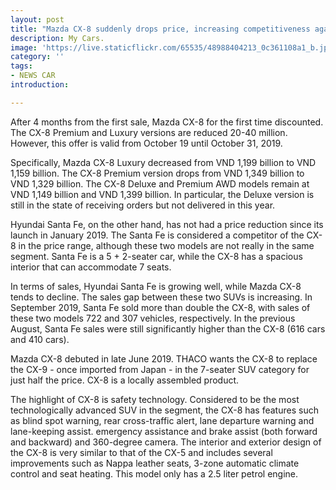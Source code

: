 ```yaml
---
layout: post
title: "Mazda CX-8 suddenly drops price, increasing competitiveness against Hyundai Santa Fe"
description: My Cars.
image: 'https://live.staticflickr.com/65535/48988404213_0c361108a1_b.jpg'
category: ''
tags:
- NEWS CAR
introduction:

---
```


After 4 months from the first sale, Mazda CX-8 for the first time discounted. The CX-8 Premium and Luxury versions are reduced 20-40 million. However, this offer is valid from October 19 until October 31, 2019.

Specifically, Mazda CX-8 Luxury decreased from VND 1,199 billion to VND 1,159 billion. The CX-8 Premium version drops from VND 1,349 billion to VND 1,329 billion. The CX-8 Deluxe and Premium AWD models remain at VND 1,149 billion and VND 1,399 billion. In particular, the Deluxe version is still in the state of receiving orders but not delivered in this year.

Hyundai Santa Fe, on the other hand, has not had a price reduction since its launch in January 2019. The Santa Fe is considered a competitor of the CX-8 in the price range, although these two models are not really in the same segment. Santa Fe is a 5 + 2-seater car, while the CX-8 has a spacious interior that can accommodate 7 seats.

In terms of sales, Hyundai Santa Fe is growing well, while Mazda CX-8 tends to decline. The sales gap between these two SUVs is increasing. In September 2019, Santa Fe sold more than double the CX-8, with sales of these two models 722 and 307 vehicles, respectively. In the previous August, Santa Fe sales were still significantly higher than the CX-8 (616 cars and 410 cars).

Mazda CX-8 debuted in late June 2019. THACO wants the CX-8 to replace the CX-9 - once imported from Japan - in the 7-seater SUV category for just half the price. CX-8 is a locally assembled product.

The highlight of CX-8 is safety technology. Considered to be the most technologically advanced SUV in the segment, the CX-8 has features such as blind spot warning, rear cross-traffic alert, lane departure warning and lane-keeping assist. emergency assistance and brake assist (both forward and backward) and 360-degree camera. The interior and exterior design of the CX-8 is very similar to that of the CX-5 and includes several improvements such as Nappa leather seats, 3-zone automatic climate control and seat heating. This model only has a 2.5 liter petrol engine.